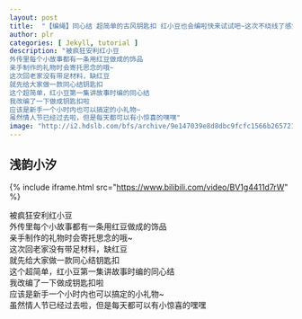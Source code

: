 ```yaml
---
layout: post
title:  "【编绳】同心结 超简单的古风钥匙扣 红小豆也会编啦快来试试吧~这次不绕线了感觉倍儿轻松"
author: plr
categories: [ Jekyll, tutorial ]
description: "被疯狂安利红小豆
外传里每个小故事都有一条用红豆做成的饰品
亲手制作的礼物时会寄托思念的哦~
这次回老家没有带足材料，缺红豆
就先给大家做一款同心结钥匙扣
这个超简单，红小豆第一集讲故事时编的同心结
我改编了一下做成钥匙扣啦
应该是新手一个小时内也可以搞定的小礼物~
虽然情人节已经过去啦，但是每天都可以有小惊喜的嘿嘿"
image: "http://i2.hdslb.com/bfs/archive/9e147039e8d8dbc9fcfc1566b2657219c2564331.jpg"
---
```

## 浅韵小汐

{% include iframe.html src="https://www.bilibili.com/video/BV1g4411d7rW" %}

被疯狂安利红小豆<br>外传里每个小故事都有一条用红豆做成的饰品<br>亲手制作的礼物时会寄托思念的哦~<br>这次回老家没有带足材料，缺红豆<br>就先给大家做一款同心结钥匙扣<br>这个超简单，红小豆第一集讲故事时编的同心结<br>我改编了一下做成钥匙扣啦<br>应该是新手一个小时内也可以搞定的小礼物~<br>虽然情人节已经过去啦，但是每天都可以有小惊喜的嘿嘿

